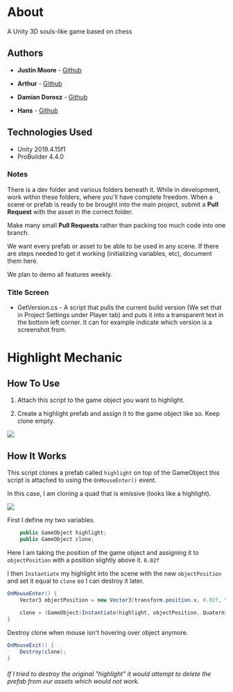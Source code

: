 # **About**

A Unity 3D souls-like game based on chess

## **Authors**

- **Justin Moore** - [Github](https://github.com/sirjust)
  
- **Arthur** - [Github](https://github.com/Soleis)

- **Damian Dorosz** - [Github](https://github.com/exostin)

- **Hans** - [Github](https://github.com/unbekanntunity)
  
## **Technologies Used**

- Unity 2019.4.15f1
- ProBuilder 4.4.0

### **Notes**

There is a dev folder and various folders beneath it. While in development, work within these folders, where you'll have complete freedom. When a scene or prefab is ready to be brought into the main project, submit a **Pull Request** with the asset in the correct folder.

Make many small **Pull Requests** rather than packing too much code into one branch.

We want every prefab or asset to be able to be used in any scene. If there are steps needed to get it working (initializing variables, etc), document them here.

We plan to demo all features weekly.

### Title Screen

- GetVersion.cs - A script that pulls the current build version (We set that in Project Settings under Player tab)
				and puts it into a transparent text in the bottom left corner. It can for example indicate which version is a screenshot from.

# Highlight Mechanic

## How To Use
1. Attach this script to the game object you want to highlight.

2. Create a highlight prefab and assign it to the game object like so. Keep clone empty.

![](https://i.ibb.co/FB33YT4/Screenshot-2020-12-05-141843.png)


## How It Works

This script clones a prefab called `highlight` on top of the GameObject this script is attached to using the `OnMouseEnter()` event. 

In this case, I am cloning a quad that is emissive (looks like a highlight).

![](https://i.ibb.co/6vX1CkF/Screenshot-2020-12-05-144732.png)

First I define my two variables.
```cs
    public GameObject highlight; 
    public GameObject clone;
```

Here I am taking the position of the game object and assigning it to `objectPosition` with a position slightly above it. `0.02f` 

I then `Instantiate` my highlight into the scene with the new `objectPosition` and set it equal to `clone` so I can destroy it later. 

```cs
OnMouseEnter() {
	Vector3 objectPosition = new Vector3(transform.position.x, 0.02f, transform.position.z);
  
	clone = (GameObject)Instantiate(highlight, objectPosition, Quaternion.Euler(Vector3.right * 90));
}
```

Destroy clone when mouse isn't hovering over object anymore.
```cs
OnMouseExit() {
	Destroy(clone);
}
```
###### If I tried to destroy the original "highlight" it would attempt to delete the prefab from our assets which would not work.

